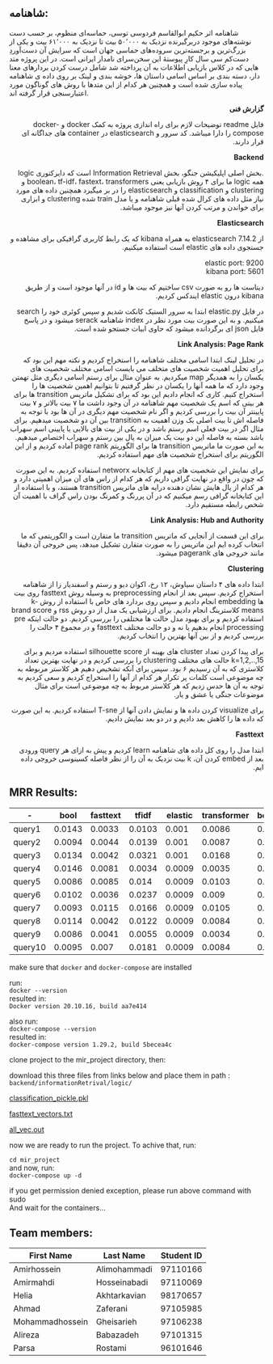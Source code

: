 ## شاهنامه:
شاهنامه اثر حکیم ابوالقاسم فردوسی توسی، حماسه‌ای منظوم، بر حسب دست نوشته‌های موجود دربرگیرنده نزدیک به ۵۰٬۰۰۰ بیت تا نزدیک به ۶۱٬۰۰۰ بیت و یکی از بزرگ‌ترین و برجسته‌ترین سروده‌های حماسی جهان است که سرایش آن دست‌آوردِ دست‌کم سی سال کارِ پیوستهٔ این سخن‌سرای نامدار ایرانی است.
در این پروژه متد هایی که در کلاس بازیابی اطلاعات به آن پرداخته شد شامل درست کردن بردارهای معنا دار، دسته بندی بر اساس اسامی داستان ها، خوشه بندی و لینک بر روی داده ی شاهنامه پیاده سازی شده است و همچنین هر کدام از این متدها با روش های گوناگون مورد اعتبارسنجی قرار گرفته اند. 

<div dir="rtl">

<b>گزارش فنی</b>

فایل readme توضیحات لازم برای راه اندازی پروژه به کمک docker و docker-compose را دارا میباشد. کد سرور و elasticsearch در container های جداگانه ای قرار دارند.


<b>Backend</b>

.بخش اصلی اپلیکیشن جنگو، بخش Information Retrieval است که دایرکتوری logic همه logic ما برای ۴ روش بازیابی یعنی boolean، tf-idf، fastext، transformers و clustering و classification و elasticsearch را در بر میگیرد
همچنین داده های مورد نیاز مثل داده های کرال شده قبلی شاهنامه و یا مدل train شده clustering و ابزاری برای خواندن و مرتب کردن آنها نیز موجود میباشد.



<b>Elasticsearch</b>

از elasticsearch 7.14.2 به همراه kibana که یک رابط کاربری گرافیکی برای مشاهده و جستجوی داده های elastic است استفاده میکنیم.

elastic port: 9200
<br/>
kibana port: 5601

دیتاست ها رو به صورت csv ساختیم که بیت ها و id در آنها موجود است و از طریق kibana درون elastic ایندکس کردیم.

در فایل elastic.py ابتدا به سرور الستیک کانکت شدیم و سپس کوئری خود را search میکنیم. و به این صورت بیت مورد نظر در index شاهنامه serack میشود و در پاسخ فایل json ای برگردانده میشود که حاوی ابیات جستجو شده است.


<b>Link Analysis: Page Rank</b>


در تحلیل لینک ابتدا اسامی مختلف شاهنامه را استخراج کردیم و نکته مهم این بود که برای تحلیل اهمیت شخصیت های متخلف می بایست اسامی مختلف شخصیت های یکسان را به همدیگر map میکردیم. به عنوان مثال برای رستم اسامی دیگری مثل تهمتن وجود دارد که ما همه آنها را یکسان در نظر گرفتیم تا بتوانیم اهمین شخصیت ها را استخراج کنیم. کاری که انجام دادیم این بود که برای تشکیل ماتریس transition ها برای هر بیتی که اسم یک شخصیت مهم شاهنامه در آن وجود داشت ما ۷ بیت بالاتر و ۷ بیت پایینتر آن بیت را بررسی کردیم و اگر نام شخصیت مهم دیگری در آن ها بود با توجه به فاصله اش تا بیت اصلی بک وزن اهمیت به
transition
بین آن دو شخصیت میدهیم.
برای مثال اگر در بیت فعلی اسم رستم باشد و در یکی از بیت های بالایی یا پایینی اسم سهراب باشد بسته به فاصله این دو بیت یک میزان به یال بین رستم و سهراب اختصاص میدهیم. به این صورت ما ماتریس transition ها برای الگوریتم page rank آماده کردیم و از این الگوریتم برای استخراج شخصیت های مهم استفاده کردیم.

برای نمایش این شخصیت های مهم از کتابخانه networx استفاده کردیم. به این صورت که چون در واقع در نهایت گرافی داریم که هر کدام از راس های آن میزان اهمیتی دارد و هر کدام از یال هایش نشان دهنده درایه های ماتریس transition هستند، و با استفاده از این کتابخانه گرافی رسم میکنیم که در آن پررنگ و کمرنگ بودن راس گراف با اهمیت آن شخص رابطه مستقیم دارد.



<b>Link Analysis: Hub and Authority</b>

برای این قسمت از آنجایی که ماتریس transition ما متقارن است و الگوریتمی که ما انتخاب کرده ایم این ماتریس را به صورت متقارن تشکیل میدهد، پس خروجی آن دقیقا مانند خروجی های pagerank میشود.


<b>Clustering</b>

ابتدا داده های ۴ داستان سیاوش، ۱۲ رخ، اکوان دیو و رستم و اسفندیار زا از شاهنامه استخراج کردیم. سپس بعد از انجام preprocessing به وسیله روش fasttext روی بیت ها embedding انجام دادیم و سپس روی بردارد های خاص با استفاده از روش k-means کلاسترینگ انجام دادیم.
برای ارزشیابی یک مدل از دو روش rss و brand score استفاده کردیم و برای بهبود مدل حالت ها مختلفی را بررسی کردیم. دو حالت اینکه pre processing انجام بدهیم یا نه و دو حالت مختلف fasttext و در مجموع ۴ حالت را بررسی کردیم و از بین آنها بهترین را انتخاب کردیم.

برای پیدا کردن تعداد cluster های بهینه از silhouette score استفاده مردیم و برای k=1,2,..,15 حالت های مختلف clustering را بررسی کردیم و در نهایت بهترین تعداد کلاستری که به آن رسیدیم ۶ بود.
سپس برای آنکه تشخیص دهیم هر کلاستر مربوطه به چه موضوعی است کلمات پر تکرار هر کدام از آنها را استخراج کردیم و سعی کردیم به توجه به آن ها حدس زدیم که هر کلاستر مربوط به چه موضوعی است برای مثال موضوعات جنگی یا عشق و یار.

برای visualize کردن داده ها و نمایش دادن آنها از T-sne استفاده کردیم. به این صورت که داده ها را کاهش بعد دادیم و در دو بعد نمایش دادیم.

<b>Fasttext</b>

ابتدا مدل را روی کل داده های شاهنامه learn کردیم و پیش به ازای هر query ورودی بعد از embed کردن آن، k بیت نزدیک به آن را از نظر فاصله کسینوسی خروجی داده ایم.
</div>


## MRR Results:

 -|bool|fasttext|tfidf|elastic|transformer|bool_expanded|fasttext_expanded|tfidf_expanded|transformer_expanded|elastic_expanded
--- | --- | --- | --- |--- |--- |--- |--- |--- |--- |---
query1|0.0143|0.0033|0.0103|0.001|0.0086|0.0191|0.0101|0.0099|0.0116|0.0138
query2|0.0094|0.0044|0.0139|0.001|0.0087|0.0204|0.0096|0.0118|0.0085|0.0139
query3|0.0134|0.0042|0.0321|0.001|0.0168|0.0238|0.0103|0.0146|0.0072|0.0153
query4|0.0146|0.0081|0.0034|0.0009|0.0035|0.0195|0.0084|0.011|0.0085|0.0125
query5|0.0086|0.0085|0.014|0.0009|0.0103|0.0214|0.0115|0.0115|0.0104|0.015
query6|0.0102|0.0036|0.0237|0.0009|0.009|0.0234|0.0132|0.0162|0.0115|0.0149
query7|0.0093|0.0115|0.0166|0.0009|0.0105|0.0213|0.0136|0.0131|0.0088|0.0148
query8|0.0114|0.0042|0.0122|0.0009|0.0084|0.0167|0.0084|0.0104|0.0029|0.0107
query9|0.0086|0.0041|0.0055|0.0009|0.0034|0.017|0.0076|0.0094|0.0028|0.0106
query10|0.0095|0.007|0.0181|0.0009|0.0084|0.0217|0.0145|0.0135|0.0114|0.0154




make sure that `docker` and `docker-compose` are installed

run:\
`docker --version`\
resulted in:\
`Docker version 20.10.16, build aa7e414`

also run:\
`docker-compose --version`\
resulted in:\
`docker-compose version 1.29.2, build 5becea4c`

clone project to the mir_project directory, then:

download this three files from links below and place them in path : `backend/informationRetrival/logic/`

[classification_pickle.pkl](https://drive.google.com/file/d/1-1c4ODqDi_ssdwOw1ZiEQoJSODVmbboW/view?usp=sharing)

[fasttext_vectors.txt](https://drive.google.com/file/d/1P8yihfE6C8Kmi3VTSfr0CrvzovzL6hBn/view?usp=sharing)

[all_vec.out](https://drive.google.com/file/d/11KHGgkyaUyBUzGp1zqJkR75K6TdClkPq/view?usp=sharing)

now we are ready to run the project. To achive that, run:

`cd mir_project`\
and now, run:\
`docker-compose up -d`

if you get permission denied exception, please run above command with sudo \
And wait for the containers... 


## Team members:
|First Name|Last Name|Student ID|
|---|---|---|
|Amirhossein|Alimohammadi|97110166|
|Amirmahdi|Hosseinabadi|97110069|
|Helia|Akhtarkavian|98170657|
|Ahmad|Zaferani|97105985|
|Mohammadhossein|Gheisarieh|97106238|
|Alireza|Babazadeh|97101315|
|Parsa|Rostami|96101646|
